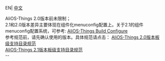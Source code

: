 EN| [中文](AliOS-Things板级支持目录规范) 

AliOS-Things 2.0版本前未限制；  
2.1和2.0版本差异主要体现在组件化menuconfig配置上。关于2.1的组件menuconfig配置系统，可参考:
[AliOS-Things Build Configure](AliOS-Things-Build-Configure)  
参考规范前，请先确认使用的版本。具体规范请点击：
[AliOS-Things 2.0版本板级支持目录规范](AliOS-Things板级支持目录规范V2.0)  
[AliOS-Things 2.1版本板级支持目录规范](AliOS-Things板级支持目录规范V2.1)  
	--
